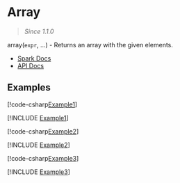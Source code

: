 ﻿# Array

> _Since 1.1.0_

array(`expr`, ...) - Returns an array with the given elements.

* [Spark Docs](https://spark.apache.org/docs/3.2.2/api/sql/index.html#array)
* [API Docs](xref:TypedSpark.NET.Columns.ArrayColumn.New``1(``0[]))

## Examples

[!code-csharp[Example1](../../../TypedSpark.NET.Tests/Examples/Array.cs#Example1)]

[!INCLUDE [Example1](../../../TypedSpark.NET.Tests/Examples/__examples__/Array.Case1.md)]

[!code-csharp[Example2](../../../TypedSpark.NET.Tests/Examples/Array.cs#Example2)]

[!INCLUDE [Example2](../../../TypedSpark.NET.Tests/Examples/__examples__/Array.Case2.md)]

[!code-csharp[Example3](../../../TypedSpark.NET.Tests/Examples/Array.cs#Example3)]

[!INCLUDE [Example3](../../../TypedSpark.NET.Tests/Examples/__examples__/Array.Case3.md)]
